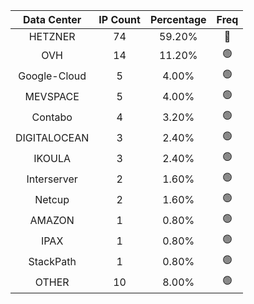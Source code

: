 | Data Center | IP Count | Percentage | Freq |
|:------------:|:--------:|:-----------:|:-----:|
| HETZNER | 74 | 59.20% | 🔴 |
| OVH | 14 | 11.20% | 🟢 |
| Google-Cloud | 5 | 4.00% | 🟢 |
| MEVSPACE | 5 | 4.00% | 🟢 |
| Contabo | 4 | 3.20% | 🟢 |
| DIGITALOCEAN | 3 | 2.40% | 🟢 |
| IKOULA | 3 | 2.40% | 🟢 |
| Interserver | 2 | 1.60% | 🟢 |
| Netcup | 2 | 1.60% | 🟢 |
| AMAZON | 1 | 0.80% | 🟢 |
| IPAX | 1 | 0.80% | 🟢 |
| StackPath | 1 | 0.80% | 🟢 |
| OTHER | 10 | 8.00% | 🟢 |